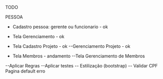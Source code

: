 TODO

PESSOA
- Cadastro pessoa: gerente ou funcionario - ok
- Tela Gerenciamento - ok

- Tela Cadastro Projeto - ok
--Gerenciamento Projeto - ok


- Tela Membros - andamento
--Tela Gerenciamento de Membros


--Aplicar Regras
--Aplicar testes
-- Estilização (bootstrap)
-- Validar CPF
Pagina default erro
